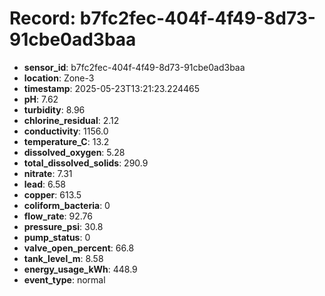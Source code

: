 # Record: b7fc2fec-404f-4f49-8d73-91cbe0ad3baa

- **sensor_id**: b7fc2fec-404f-4f49-8d73-91cbe0ad3baa
- **location**: Zone-3
- **timestamp**: 2025-05-23T13:21:23.224465
- **pH**: 7.62
- **turbidity**: 8.96
- **chlorine_residual**: 2.12
- **conductivity**: 1156.0
- **temperature_C**: 13.2
- **dissolved_oxygen**: 5.28
- **total_dissolved_solids**: 290.9
- **nitrate**: 7.31
- **lead**: 6.58
- **copper**: 613.5
- **coliform_bacteria**: 0
- **flow_rate**: 92.76
- **pressure_psi**: 30.8
- **pump_status**: 0
- **valve_open_percent**: 66.8
- **tank_level_m**: 8.58
- **energy_usage_kWh**: 448.9
- **event_type**: normal